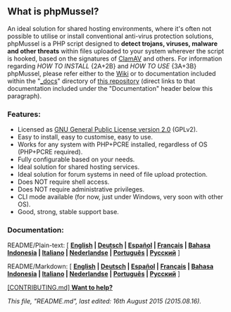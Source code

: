 ## **What is phpMussel?**

An ideal solution for shared hosting environments, where it's often not possible to utilise or install conventional anti-virus protection solutions, phpMussel is a PHP script designed to **detect trojans, viruses, malware and other threats** within files uploaded to your system wherever the script is hooked, based on the signatures of [ClamAV](http://www.clamav.net/) and others. For information regarding *HOW TO INSTALL* {2A+2B} and *HOW TO USE* {3A+3B} phpMussel, please refer either to the [Wiki](https://github.com/Maikuolan/phpMussel/wiki) or to documentation included within the "[_docs](https://github.com/Maikuolan/phpMussel/tree/master/_docs)" directory of [this repository](https://github.com/Maikuolan/phpMussel) (direct links to that documentation included under the "Documentation" header below this paragraph).

### Features:
- Licensed as [GNU General Public License version 2.0](https://github.com/Maikuolan/phpMussel/blob/master/_docs/LICENSE) (GPLv2).
- Easy to install, easy to customise, easy to use.
- Works for any system with PHP+PCRE installed, regardless of OS (PHP+PCRE required).
- Fully configurable based on your needs.
- Ideal solution for shared hosting services.
- Ideal solution for forum systems in need of file upload protection.
- Does NOT require shell access.
- Does NOT require administrative privileges.
- CLI mode available (for now, just under Windows, very soon with other OS).
- Good, strong, stable support base.

### Documentation:

README/Plain-text: [ **[English](https://github.com/Maikuolan/phpMussel/blob/master/_docs/readme.en.txt) | [Deutsch](https://github.com/Maikuolan/phpMussel/blob/master/_docs/readme.de.txt) | [Español](https://github.com/Maikuolan/phpMussel/blob/master/_docs/readme.es.txt) | [Français](https://github.com/Maikuolan/phpMussel/blob/master/_docs/readme.fr.txt) | [Bahasa Indonesia](https://github.com/Maikuolan/phpMussel/blob/master/_docs/readme.id.txt) | [Italiano](https://github.com/Maikuolan/phpMussel/blob/master/_docs/readme.it.txt) | [Nederlandse](https://github.com/Maikuolan/phpMussel/blob/master/_docs/readme.nl.txt) | [Português](https://github.com/Maikuolan/phpMussel/blob/master/_docs/readme.pt.txt) | [Русский](https://github.com/Maikuolan/phpMussel/blob/master/_docs/readme.ru.txt)** ]

README/Markdown: [ **[English](https://github.com/Maikuolan/phpMussel/blob/master/_docs/readme.en.md) | [Deutsch](https://github.com/Maikuolan/phpMussel/blob/master/_docs/readme.de.md) | [Español](https://github.com/Maikuolan/phpMussel/blob/master/_docs/readme.es.md) | [Français](https://github.com/Maikuolan/phpMussel/blob/master/_docs/readme.fr.md) | [Bahasa Indonesia](https://github.com/Maikuolan/phpMussel/blob/master/_docs/readme.id.md) | [Italiano](https://github.com/Maikuolan/phpMussel/blob/master/_docs/readme.it.md) | [Nederlandse](https://github.com/Maikuolan/phpMussel/blob/master/_docs/readme.nl.md) | [Português](https://github.com/Maikuolan/phpMussel/blob/master/_docs/readme.pt.md) | [Русский](https://github.com/Maikuolan/phpMussel/blob/master/_docs/readme.ru.md)** ]

[\[CONTRIBUTING.md\] **Want to help?**](https://github.com/Maikuolan/phpMussel/blob/master/CONTRIBUTING.md)

*This file, "README.md", last edited: 16th August 2015 (2015.08.16).*